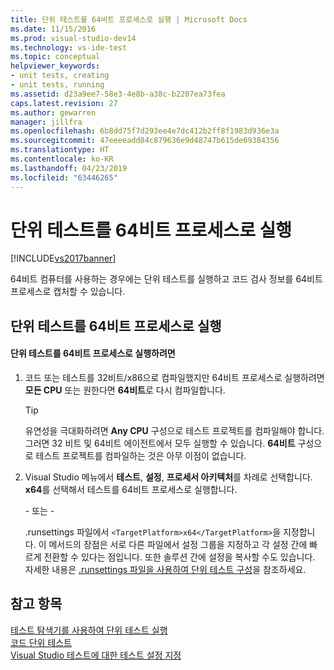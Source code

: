 ```yaml
---
title: 단위 테스트를 64비트 프로세스로 실행 | Microsoft Docs
ms.date: 11/15/2016
ms.prod: visual-studio-dev14
ms.technology: vs-ide-test
ms.topic: conceptual
helpviewer_keywords:
- unit tests, creating
- unit tests, running
ms.assetid: d23a9ee7-58e3-4e8b-a38c-b2207ea73fea
caps.latest.revision: 27
ms.author: gewarren
manager: jillfra
ms.openlocfilehash: 6b8dd75f7d293ee4e7dc412b2ff8f1983d936e3a
ms.sourcegitcommit: 47eeeeadd84c879636e9d48747b615de69384356
ms.translationtype: HT
ms.contentlocale: ko-KR
ms.lasthandoff: 04/23/2019
ms.locfileid: "63446265"
---
```

# <a name="run-a-unit-test-as-a-64-bit-process"></a>단위 테스트를 64비트 프로세스로 실행
[!INCLUDE[vs2017banner](../includes/vs2017banner.md)]

64비트 컴퓨터를 사용하는 경우에는 단위 테스트를 실행하고 코드 검사 정보를 64비트 프로세스로 캡처할 수 있습니다.  
  
## <a name="running-a-unit-test-as-a-64-bit-process"></a>단위 테스트를 64비트 프로세스로 실행  
  
#### <a name="to-run-a-unit-test-as-a-64-bit-process"></a>단위 테스트를 64비트 프로세스로 실행하려면  
  
1. 코드 또는 테스트를 32비트/x86으로 컴파일했지만 64비트 프로세스로 실행하려면 **모든 CPU** 또는 원한다면 **64비트**로 다시 컴파일합니다.  
  
    > [!TIP]
    > 유연성을 극대화하려면 **Any CPU** 구성으로 테스트 프로젝트를 컴파일해야 합니다. 그러면 32 비트 및 64비트 에이전트에서 모두 실행할 수 있습니다. **64비트** 구성으로 테스트 프로젝트를 컴파일하는 것은 아무 이점이 없습니다.  
  
2. Visual Studio 메뉴에서 **테스트**, **설정**, **프로세서 아키텍처**를 차례로 선택합니다. **x64**를 선택해서 테스트를 64비트 프로세스로 실행합니다.  
  
     \- 또는 -  
  
     .runsettings 파일에서 `<TargetPlatform>x64</TargetPlatform>`을 지정합니다. 이 메서드의 장점은 서로 다른 파일에서 설정 그룹을 지정하고 각 설정 간에 빠르게 전환할 수 있다는 점입니다. 또한 솔루션 간에 설정을 복사할 수도 있습니다. 자세한 내용은 [.runsettings 파일을 사용하여 단위 테스트 구성](../test/configure-unit-tests-by-using-a-dot-runsettings-file.md)을 참조하세요.  
  
## <a name="see-also"></a>참고 항목  
 [테스트 탐색기를 사용하여 단위 테스트 실행](../test/run-unit-tests-with-test-explorer.md)   
 [코드 단위 테스트](../test/unit-test-your-code.md)   
 [Visual Studio 테스트에 대한 테스트 설정 지정](http://msdn.microsoft.com/library/0c15317e-80c6-4317-aed3-82b8e15e3901)
